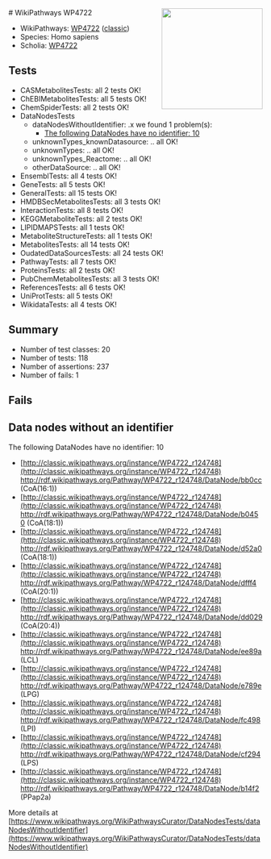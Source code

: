 <img style="float: right; width: 200px" src="https://upload.wikimedia.org/wikipedia/commons/thumb/8/83/Wplogo_with_text_500.png/640px-Wplogo_with_text_500.png" />
# WikiPathways WP4722

* WikiPathways: [WP4722](https://wikipathways.org/pathways/WP4722) ([classic](https://classic.wikipathways.org/instance/WP4722))
* Species: Homo sapiens
* Scholia: [WP4722](https://scholia.toolforge.org/wikipathways/WP4722)
## Tests
* CASMetabolitesTests: all 2 tests OK!
* ChEBIMetabolitesTests: all 5 tests OK!
* ChemSpiderTests: all 2 tests OK!
* DataNodesTests
    * dataNodesWithoutIdentifier: .x we found 1 problem(s):
        * [The following DataNodes have no identifier: 10](#8792c490)
    * unknownTypes_knownDatasource: .. all OK!
    * unknownTypes: .. all OK!
    * unknownTypes_Reactome: .. all OK!
    * otherDataSource: .. all OK!
* EnsemblTests: all 4 tests OK!
* GeneTests: all 5 tests OK!
* GeneralTests: all 15 tests OK!
* HMDBSecMetabolitesTests: all 3 tests OK!
* InteractionTests: all 8 tests OK!
* KEGGMetaboliteTests: all 2 tests OK!
* LIPIDMAPSTests: all 1 tests OK!
* MetaboliteStructureTests: all 1 tests OK!
* MetabolitesTests: all 14 tests OK!
* OudatedDataSourcesTests: all 24 tests OK!
* PathwayTests: all 7 tests OK!
* ProteinsTests: all 2 tests OK!
* PubChemMetabolitesTests: all 3 tests OK!
* ReferencesTests: all 6 tests OK!
* UniProtTests: all 5 tests OK!
* WikidataTests: all 4 tests OK!


## Summary

* Number of test classes: 20
* Number of tests: 118
* Number of assertions: 237
* Number of fails: 1

## Fails

<a name="8792c490" />

## Data nodes without an identifier

The following DataNodes have no identifier: 10

* [http://classic.wikipathways.org/instance/WP4722_r124748](http://classic.wikipathways.org/instance/WP4722_r124748) http://rdf.wikipathways.org/Pathway/WP4722_r124748/DataNode/bb0cc (CoA(16:1))
* [http://classic.wikipathways.org/instance/WP4722_r124748](http://classic.wikipathways.org/instance/WP4722_r124748) http://rdf.wikipathways.org/Pathway/WP4722_r124748/DataNode/b0450 (CoA(18:1))
* [http://classic.wikipathways.org/instance/WP4722_r124748](http://classic.wikipathways.org/instance/WP4722_r124748) http://rdf.wikipathways.org/Pathway/WP4722_r124748/DataNode/d52a0 (CoA(18:1))
* [http://classic.wikipathways.org/instance/WP4722_r124748](http://classic.wikipathways.org/instance/WP4722_r124748) http://rdf.wikipathways.org/Pathway/WP4722_r124748/DataNode/dfff4 (CoA(20:1))
* [http://classic.wikipathways.org/instance/WP4722_r124748](http://classic.wikipathways.org/instance/WP4722_r124748) http://rdf.wikipathways.org/Pathway/WP4722_r124748/DataNode/dd029 (CoA(20:4))
* [http://classic.wikipathways.org/instance/WP4722_r124748](http://classic.wikipathways.org/instance/WP4722_r124748) http://rdf.wikipathways.org/Pathway/WP4722_r124748/DataNode/ee89a (LCL)
* [http://classic.wikipathways.org/instance/WP4722_r124748](http://classic.wikipathways.org/instance/WP4722_r124748) http://rdf.wikipathways.org/Pathway/WP4722_r124748/DataNode/e789e (LPG)
* [http://classic.wikipathways.org/instance/WP4722_r124748](http://classic.wikipathways.org/instance/WP4722_r124748) http://rdf.wikipathways.org/Pathway/WP4722_r124748/DataNode/fc498 (LPI)
* [http://classic.wikipathways.org/instance/WP4722_r124748](http://classic.wikipathways.org/instance/WP4722_r124748) http://rdf.wikipathways.org/Pathway/WP4722_r124748/DataNode/cf294 (LPS)
* [http://classic.wikipathways.org/instance/WP4722_r124748](http://classic.wikipathways.org/instance/WP4722_r124748) http://rdf.wikipathways.org/Pathway/WP4722_r124748/DataNode/b14f2 (PPap2a)


More details at [https://www.wikipathways.org/WikiPathwaysCurator/DataNodesTests/dataNodesWithoutIdentifier](https://www.wikipathways.org/WikiPathwaysCurator/DataNodesTests/dataNodesWithoutIdentifier)

